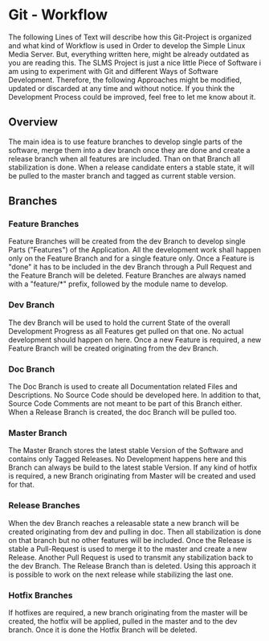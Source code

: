 # Git - Workflow 
 
The following Lines of Text will describe how this Git-Project is organized and what kind of Workflow is used in Order to develop the Simple Linux Media Server. But, everything written here, might be already outdated as you are reading this. The SLMS Project is just a nice little Piece of Software i am using to experiment with Git and different Ways of Software Development. Therefore, the following Approaches might be modified, updated or discarded at any time and without notice. 
If you think the Development Process could be improved, feel free to let me know about it. 
 
 
## Overview 
 
The main idea is to use feature branches to develop single parts of the software, merge them into a dev branch once they are done and create a release branch when all features are included. Than on that Branch all stabilization is done. When a release candidate enters a stable state, it will be pulled to the master branch and tagged as current stable version. 
 
 
## Branches 
 
### Feature Branches 
 
Feature Branches will be created from the dev Branch to develop single Parts ("Features") of the Application. All the development work shall happen only on the Feature Branch and for a single feature only. Once a Feature is "done" it has to be included in the dev Branch through a Pull Request and the Feature Branch will be deleted. Feature Branches are always named with a "feature/*" prefix, followed by the module name to develop. 
 
### Dev Branch 
 
The dev Branch will be used to hold the current State of the overall Development Progress as all Features get pulled on that one. No actual development should happen on here. Once a new Feature is required, a new Feature Branch will be created originating from the dev Branch. 
 
### Doc Branch 
 
The Doc Branch is used to create all Documentation related Files and Descriptions. No Source Code should be developed here. In addition to that, Source Code Comments are not meant to be part of this Branch either. When a Release Branch is created, the doc Branch will be pulled too. 
 
### Master Branch 
 
The Master Branch stores the latest stable Version of the Software and contains only Tagged Releases. No Development happens here and this Branch can always be build to the latest stable Version. If any kind of hotfix is required, a new Branch originating from Master will be created and used for that. 
 
### Release Branches 
 
When the dev Branch reaches a releasable state a new branch will be created originating from dev and pulling in doc. Then all stabilization is done on that branch but no other features will be included. Once the Release is stable a Pull-Request is used to merge it to the master and create a new Release. Another Pull Request is used to transmit any stabilization back to the dev Branch. The Release Branch than is deleted. Using this approach it is possible to work on the next release while stabilizing the last one. 
 
### Hotfix Branches 
 
If hotfixes are required, a new branch originating from the master will be created, the hotfix will be applied, pulled in the master and to the dev branch. Once it is done the Hotfix Branch will be deleted.
 
